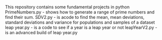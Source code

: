 This repository contains some fundamental projects in python
PrimeNumbers.py - shows how to generate a range of prime numbers and find their sum.
SDV2.py - is acode to find the mean, mean deviations, standard deviations and variance for populations and samples of a dataset
leap year.py - is a code to see if a year is a leap year or not
leapYearV2.py - is an advanced build of leap year.py
